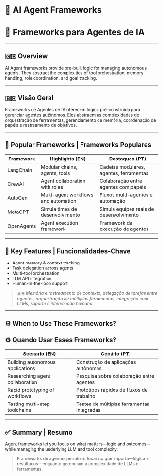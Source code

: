 # 🧰 AI Agent Frameworks  
# 🧰 Frameworks para Agentes de IA

---

## 🇬🇧 Overview

AI Agent frameworks provide pre-built logic for managing autonomous agents. They abstract the complexities of tool orchestration, memory handling, role coordination, and goal tracking.

---

## 🇧🇷 Visão Geral

Frameworks de Agentes de IA oferecem lógica pré-construída para gerenciar agentes autônomos. Eles abstraem as complexidades de orquestração de ferramentas, gerenciamento de memória, coordenação de papéis e rastreamento de objetivos.

---

## 🔧 Popular Frameworks | Frameworks Populares

| Framework     | Highlights (EN)                        | Destaques (PT)                          |
|---------------|----------------------------------------|------------------------------------------|
| LangChain     | Modular chains, agents, tools          | Cadeias modulares, agentes, ferramentas |
| CrewAI        | Agent collaboration with roles         | Colaboração entre agentes com papéis    |
| AutoGen       | Multi-agent workflows and automation   | Fluxos multi-agentes e automação        |
| MetaGPT       | Simula times de desenvolvimento         | Simula equipes reais de desenvolvimento |
| OpenAgents    | Agent execution framework              | Framework de execução de agentes        |

---

## 🧠 Key Features | Funcionalidades-Chave

- Agent memory & context tracking  
- Task delegation across agents  
- Multi-tool orchestration  
- LLM API integration  
- Human-in-the-loop support

> *🇧🇷 Memória e rastreamento de contexto, delegação de tarefas entre agentes, orquestração de múltiplas ferramentas, integração com LLMs, suporte a intervenção humana*

---

## ⚙️ When to Use These Frameworks?  
## ⚙️ Quando Usar Esses Frameworks?

| Scenario (EN)                        | Cenário (PT)                                 |
|-------------------------------------|----------------------------------------------|
| Building autonomous applications    | Construção de aplicações autônomas           |
| Researching agent collaboration     | Pesquisa sobre colaboração entre agentes     |
| Rapid prototyping of workflows      | Protótipos rápidos de fluxos de trabalho     |
| Testing multi-step toolchains       | Testes de múltiplas ferramentas integradas   |

---

## ✅ Summary | Resumo

Agent frameworks let you focus on what matters—logic and outcomes—while managing the underlying LLM and tool complexity.

> Frameworks de agentes permitem focar no que importa—lógica e resultados—enquanto gerenciam a complexidade de LLMs e ferramentas.
